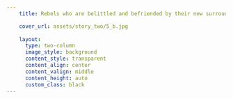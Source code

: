 ```yaml
---
    title: Rebels who are belittled and befriended by their new surroundings.

    cover_url: assets/story_two/5_b.jpg
    
    layout:
      type: two-column
      image_style: background
      content_style: transparent
      content_align: center
      content_valign: middle
      content_height: auto
      custom_class: black
---
```


